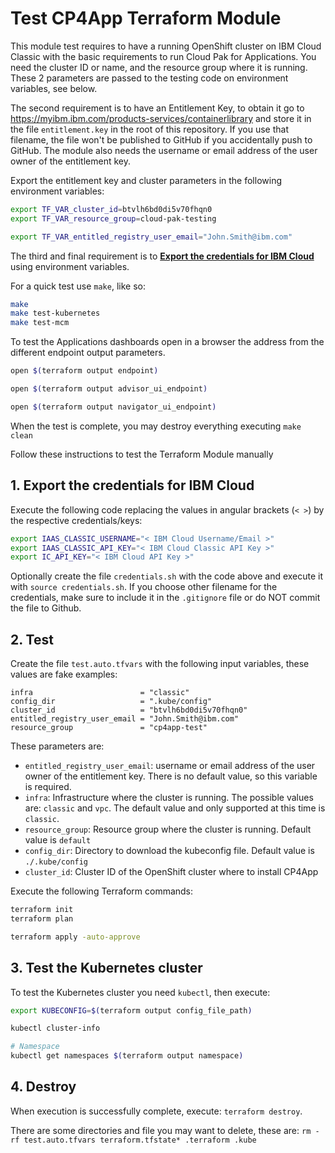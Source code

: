# Test CP4App Terraform Module

This module test requires to have a running OpenShift cluster on IBM Cloud Classic with the basic requirements to run Cloud Pak for Applications. You need the cluster ID or name, and the resource group where it is running. These 2 parameters are passed to the testing code on environment variables, see below.

The second requirement is to have an Entitlement Key, to obtain it go to https://myibm.ibm.com/products-services/containerlibrary and store it in the file `entitlement.key` in the root of this repository. If you use that filename, the file won't be published to GitHub if you accidentally push to GitHub. The module also needs the username or email address of the user owner of the entitlement key.

Export the entitlement key and cluster parameters in the following environment variables:

```bash
export TF_VAR_cluster_id=btvlh6bd0di5v70fhqn0
export TF_VAR_resource_group=cloud-pak-testing

export TF_VAR_entitled_registry_user_email="John.Smith@ibm.com"
```

The third and final requirement is to **[Export the credentials for IBM Cloud](#1-export-the-credentials-for-ibm-cloud)** using environment variables.

For a quick test use `make`, like so:

```bash
make
make test-kubernetes
make test-mcm
```

To test the Applications dashboards open in a browser the address from the different endpoint output parameters.

```bash
open $(terraform output endpoint)

open $(terraform output advisor_ui_endpoint)

open $(terraform output navigator_ui_endpoint)
```

When the test is complete, you may destroy everything executing `make clean`

Follow these instructions to test the Terraform Module manually

## 1. Export the credentials for IBM Cloud

Execute the following code replacing the values in angular brackets (`< >`) by the respective credentials/keys:

```bash
export IAAS_CLASSIC_USERNAME="< IBM Cloud Username/Email >"
export IAAS_CLASSIC_API_KEY="< IBM Cloud Classic API Key >"
export IC_API_KEY="< IBM Cloud API Key >"
```

Optionally create the file `credentials.sh` with the code above and execute it with `source credentials.sh`. If you choose other filename for the credentials, make sure to include it in the `.gitignore` file or do NOT commit the file to Github.

## 2. Test

Create the file `test.auto.tfvars` with the following input variables, these values are fake examples:

```hcl
infra                        = "classic"
config_dir                   = ".kube/config"
cluster_id                   = "btvlh6bd0di5v70fhqn0"
entitled_registry_user_email = "John.Smith@ibm.com"
resource_group               = "cp4app-test"
```

These parameters are:

- `entitled_registry_user_email`: username or email address of the user owner of the entitlement key. There is no default value, so this variable is required.
- `infra`: Infrastructure where the cluster is running. The possible values are: `classic` and `vpc`. The default value and only supported at this time is `classic`.
- `resource_group`: Resource group where the cluster is running. Default value is `default`
- `config_dir`: Directory to download the kubeconfig file. Default value is `./.kube/config`
- `cluster_id`: Cluster ID of the OpenShift cluster where to install CP4App

Execute the following Terraform commands:

```bash
terraform init
terraform plan

terraform apply -auto-approve
```

## 3. Test the Kubernetes cluster

To test the Kubernetes cluster you need `kubectl`, then execute:

```bash
export KUBECONFIG=$(terraform output config_file_path)

kubectl cluster-info

# Namespace
kubectl get namespaces $(terraform output namespace)
```

## 4. Destroy

When execution is successfully complete, execute: `terraform destroy`.

There are some directories and file you may want to delete, these are: `rm -rf test.auto.tfvars terraform.tfstate* .terraform .kube`
